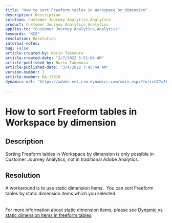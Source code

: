 ```yaml
---
title: "How to sort Freeform tables in Workspace by dimension"
description: Description
solution: Customer Journey Analytics,Analytics
product: Customer Journey Analytics,Analytics
applies-to: "Customer Journey Analytics,Analytics"
keywords: "KCS"
resolution: Resolution
internal-notes: 
bug: False
article-created-by: Norio Takemura
article-created-date: "2/7/2022 5:51:04 AM"
article-published-by: Norio Takemura
article-published-date: "3/4/2022 7:45:44 AM"
version-number: 1
article-number: KA-17910
dynamics-url: "https://adobe-ent.crm.dynamics.com/main.aspx?forceUCI=1&pagetype=entityrecord&etn=knowledgearticle&id=d38d55ee-d987-ec11-93b0-0022480833b4"

---
```

# How to sort Freeform tables in Workspace by dimension

## Description

Sorting Freeform tables in Workspace by dimension is only possible in Customer Journey Analytics, not in traditional Adobe Analytics.

## Resolution

A workaround is to use static dimension items.  You can sort Freeform tables by static dimension items which you selected.
<br> <br><br>For more information about static dimension items, please see [Dynamic vs static dimension items in freeform tables](https://experienceleague.adobe.com/docs/analytics/analyze/analysis-workspace/visualizations/freeform-table/column-row-settings/manual-vs-dynamic-rows.html?lang=en).